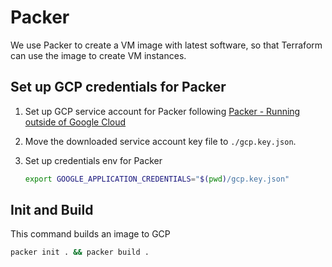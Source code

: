 # Packer

We use Packer to create a VM image with latest software, so that Terraform can use the image to create VM instances.

## Set up GCP credentials for Packer

1. Set up GCP service account for Packer following [Packer - Running outside of Google Cloud](https://www.packer.io/plugins/builders/googlecompute#running-outside-of-google-cloud)

2. Move the downloaded service account key file to `./gcp.key.json`.

3. Set up credentials env for Packer

   ```bash
   export GOOGLE_APPLICATION_CREDENTIALS="$(pwd)/gcp.key.json"
   ```

## Init and Build

This command builds an image to GCP

```bash
packer init . && packer build .
```
